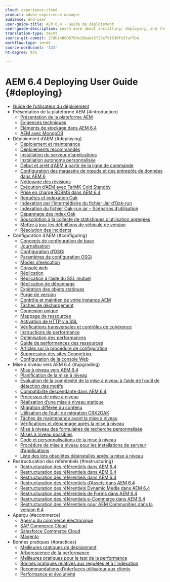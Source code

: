 ```yaml
---
cloud: experience-cloud
product: adobe experience manager
audience: end-user
user-guide-title: AEM 6.4 - Guide de déploiement
user-guide-description: Learn more about installing, deploying, and the architecture of Adobe Experience Manager 6.4, including our Adobe Managed Services cloud deployment.
translation-type: tm+mt
source-git-commit: 27db148008709e28bab42f25e79f530fe37affb4
workflow-type: tm+mt
source-wordcount: '323'
ht-degree: 95%

---
```



# AEM 6.4 Deploying User Guide {#deploying}

+ [Guide de l’utilisateur du déploiement](home.md)
+ Présentation de la plateforme AEM {#introduction}
   + [Présentation de la plateforme AEM](platform.md)
   + [Exigences techniques](technical-requirements.md)
   + [Éléments de stockage dans AEM 6.4](storage-elements-in-aem-6.md)
   + [AEM avec MongoDB](aem-with-mongodb.md)
+ Déploiement d’AEM {#deploying}
   + [Déploiement et maintenance](deploy.md)
   + [Déploiements recommandés](recommended-deploys.md)
   + [Installation du serveur d’applications](application-server-install.md)
   + [Installation autonome personnalisée](custom-standalone-install.md)
   + [Début et arrêt d’AEM à partir de la ligne de commande](command-line-start-and-stop.md)
   + [Configuration des magasins de nœuds et des entrepôts de données dans AEM 6](data-store-config.md)
   + [Nettoyage des révisions](revision-cleanup.md)
   + [Exécution d’AEM avec TarMK Cold Standby](tarmk-cold-standby.md)
   + [Prise en charge RDBMS dans AEM 6.4](rdbms-support-in-aem.md)
   + [Requêtes et indexation Oak](queries-and-indexing.md)
   + [Indexation par l’intermédiaire du fichier Jar d’Oak-run](indexing-via-the-oak-run-jar.md)
   + [Indexation du fichier Oak-run.jar – Scénarios d’utilisation](oak-run-indexing-usecases.md)
   + [Dépannage des index Oak](troubleshooting-oak-indexes.md)
   + [Souscription à la collecte de statistiques d’utilisation agrégées](opt-in-aggregated-usage-statistics.md)
   + [Mettre à jour les définitions de véhicule de version](update-release-vehicle-definitions.md)
   + [Résolution des incidents](troubleshooting.md)
+ Configuration d’AEM {#configuring}
   + [Concepts de configuration de base](configuring.md)
   + [Journalisation](configure-logging.md)
   + [Configuration d’OSGi](configuring-osgi.md)
   + [Paramètres de configuration OSGi](osgi-configuration-settings.md)
   + [Modes d’exécution](configure-runmodes.md)
   + [Console web](web-console.md)
   + [Réplication](replication.md)
   + [Réplication à l’aide du SSL mutuel](mssl-replication.md)
   + [Réplication de dépannage](troubleshoot-rep.md)
   + [Expiration des objets statiques](expiration-static-objects.md)
   + [Purge de version](version-purging.md)
   + [Contrôle et maintien de votre instance AEM](monitoring-and-maintaining.md)
   + [Tâches de déchargement](offloading.md)
   + [Connexion unique](single-sign-on.md)
   + [Mappage de ressources](resource-mapping.md)
   + [Activation de HTTP via SSL](/help/sites-administering/ssl-by-default.md)
   + [Vérifications transversales et contrôles de cohérence](consistency-check.md)
   + [Instructions de performance](performance-guidelines.md)
   + [Optimisation des performances](configuring-performance.md)
   + [Guide de performances des ressources](assets-performance-sizing.md)
   + [Articles sur la procédure de configuration](ht-deploy.md)
   + [Suppression des sites Geometrixx](removing-the-geometrixx-sites.md)
   + [Configuration de la console Web](configuring-web-console.md)
+ Mise à niveau vers AEM 6.4 {#upgrading}
   + [Mise à niveau vers AEM 6.4](upgrade.md)
   + [Planification de la mise à niveau](upgrade-planning.md)
   + [Évaluation de la complexité de la mise à niveau à l’aide de l’outil de détection des motifs](pattern-detector.md)
   + [Compatibilité descendante dans AEM 6.4](backward-compatibility.md)
   + [Processus de mise à niveau](upgrade-procedure.md)
   + [Réalisation d’une mise à niveau statique](in-place-upgrade.md)
   + [Migration différée du contenu](lazy-content-migration.md)
   + [Utilisation de l’outil de migration CRX2OAK](using-crx2oak.md)
   + [Tâches de maintenance avant la mise à niveau](pre-upgrade-maintenance-tasks.md)
   + [Vérifications et dépannage après la mise à niveau](post-upgrade-checks-and-troubleshooting.md)
   + [Mise à niveau des formulaires de recherche personnalisée](upgrading-custom-search-forms.md)
   + [Mises à niveau possibles](sustainable-upgrades.md)
   + [Code et personnalisations de la mise à niveau](upgrading-code-and-customizations.md)
   + [Procédure de mise à niveau pour les installations de serveur d’applications](app-server-upgrade.md)
   + [Liste des lots obsolètes désinstallés après la mise à niveau ](obsolete-bundles.md)
+ Restructuration des référentiels {#restructuring}
   + [Restructuration des référentiels dans AEM 6.4](repository-restructuring.md)
   + [Restructuration des référentiels dans AEM 6.4](all-repository-restructuring-in-aem-6-4.md)
   + [Restructuration des référentiels dans AEM 6.4](sites-repository-restructuring-in-aem-6-4.md)
   + [Restructuration des référentiels d’Assets dans AEM 6.4](assets-repository-restructuring-in-aem-6-4.md)
   + [Restructuration des référentiels Dynamic Media dans AEM 6.4](dynamicmedia-repository-restructuring-in-aem-6-4.md)
   + [Restructuration des référentiels de Forms dans AEM 6.4](forms-repository-restructuring-in-aem-6-4.md)
   + [Restructuration des référentiels e-Commerce dans AEM 6.4](ecommerce-repository-restructuring-in-aem-6-4.md)
   + [Restructuration des référentiels pour AEM Communities dans la version 6.4](communities-repository-restructuring-in-aem-6-4.md)
+ Aperçu {#ecommerce}
   + [Aperçu du commerce électronique](ecommerce.md)
   + [SAP Commerce Cloud](sap-commerce-cloud.md)
   + [Salesforce Commerce Cloud](https://github.com/adobe/commerce-salesforce)
   + [Magento](https://www.adobe.io/apis/experiencecloud/commerce-integration-framework/integrations.html#!AdobeDocs/commerce-cif-documentation/master/integrations/02-AEM-Magento.md)
+ Bonnes pratiques {#practices}
   + [Meilleures pratiques de déploiement](best-practices.md)
   + [Arborescence de la performance](performance-tree.md)
   + [Meilleures pratiques pour le test de la performance](best-practices-for-performance-testing.md)
   + [Bonnes pratiques relatives aux requêtes et à l’indexation](best-practices-for-queries-and-indexing.md)
   + [Recommandations d’interfaces utilisateur aux clients](ui-recommendations.md)
   + [Performance et évolutivité](performance.md)


<!--

To be removed:
[Quickstart for AEM Screens](setting-up-a-basic-project-screens.md)
[Device Control Center](device-control-center.md)
[repository-restructuring-in-aem64](repository-restructuring-in-aem64.md)
[Web Console] (configuring-web-console.md)
[Configuring and Deploying AEM Screens](configuring-screens-introduction.md)
[Kickstart Guide](kickstart-for-aem-screens.md)
/help/sites/deploying/using/performance-lp.md
/help/sites-deploying/do-not-delete-performance-guidelines-pdf.md
/help/sites-deploying/removing-the-geometrixx-sites.md
/help/sites-deploying/consistency-check.md

Redirects:
[(Enabling HTTP Over SSL)](config-ssl.md) redirect to /content/help/en/experience-manager/6-4/sites-administering/ssl-by-default
-->
